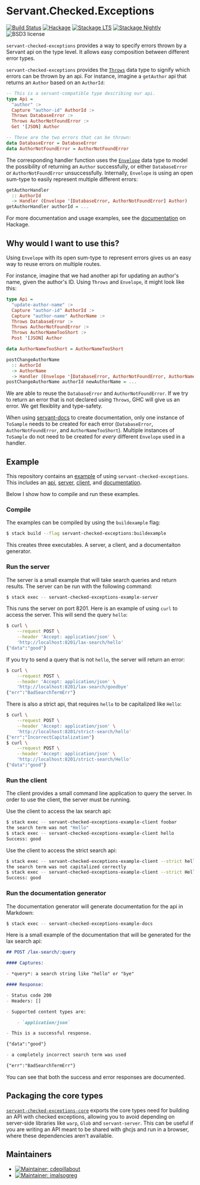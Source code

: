 
Servant.Checked.Exceptions
==========================

[![Build Status](https://secure.travis-ci.org/cdepillabout/servant-checked-exceptions.svg)](http://travis-ci.org/cdepillabout/servant-checked-exceptions)
[![Hackage](https://img.shields.io/hackage/v/servant-checked-exceptions.svg)](https://hackage.haskell.org/package/servant-checked-exceptions)
[![Stackage LTS](http://stackage.org/package/servant-checked-exceptions/badge/lts)](http://stackage.org/lts/package/servant-checked-exceptions)
[![Stackage Nightly](http://stackage.org/package/servant-checked-exceptions/badge/nightly)](http://stackage.org/nightly/package/servant-checked-exceptions)
![BSD3 license](https://img.shields.io/badge/license-BSD3-blue.svg)

`servant-checked-exceptions` provides a way to specify errors thrown by a
Servant api on the type level.  It allows easy composition between different
error types.

`servant-checked-exceptions` provides the
[`Throws`](https://hackage.haskell.org/package/servant-checked-exceptions/docs/Servant-Checked-Exceptions.html#t:Throws)
data type to signify which errors can be thrown by an api.  For instance,
imagine a `getAuthor` api that returns an `Author` based on an `AuthorId`:

```haskell
-- This is a servant-compatible type describing our api.
type Api =
  "author" :>
  Capture "author-id" AuthorId :>
  Throws DatabaseError :>
  Throws AuthorNotFoundError :>
  Get '[JSON] Author

-- These are the two errors that can be thrown:
data DatabaseError = DatabaseError
data AuthorNotFoundError = AuthorNotFoundError
```

The corresponding handler function uses the
[`Envelope`](https://hackage.haskell.org/package/servant-checked-exceptions/docs/Servant-Checked-Exceptions.html#t:Envelope)
data type to model the possibility of returning an `Author` successfully, or
either `DatabaseError` or `AuthorNotFoundError` unsuccessfully.
Internally, `Envelope` is using an open sum-type to easily represent multiple
different errors:

```haskell
getAuthorHandler
  :: AuthorId
  -> Handler (Envelope '[DatabaseError, AuthorNotFoundError] Author)
getAuthorHandler authorId = ...
```

For more documentation and usage examples, see the
[documentation](https://hackage.haskell.org/package/servant-checked-exceptions) on Hackage.

## Why would I want to use this?

Using `Envelope` with its open sum-type to represent errors gives us an easy
way to reuse errors on multiple routes.

For instance, imagine that we had another api for updating an author's name,
given the author's ID.  Using `Throws` and `Envelope`, it might look like this:

```haskell
type Api =
  "update-author-name" :>
  Capture "author-id" AuthorId :>
  Capture "author-name" AuthorName :>
  Throws DatabaseError :>
  Throws AuthorNotFoundError :>
  Throws AuthorNameTooShort :>
  Post '[JSON] Author

data AuthorNameTooShort = AuthorNameTooShort

postChangeAuthorName
  :: AuthorId
  -> AuthorName
  -> Handler (Envelope '[DatabaseError, AuthorNotFoundError, AuthorNameTooShort] Author)
postChangeAuthorName authorId newAuthorName = ...
```

We are able to reuse the `DatabaseError` and `AuthorNotFoundError`.  If we try
to return an error that is not declared using `Throws`, GHC will give us an
error.  We get flexiblity and type-safety.

When using [servant-docs](https://hackage.haskell.org/package/servant-docs) to
create documentation, only one instance of `ToSample` needs to be created for
each error (`DatabaseError`, `AuthorNotFoundError`, and `AuthorNameTooShort`).
Multiple instances of `ToSample` do not need to be created for _every_
different `Envelope` used in a handler.

## Example

This repository contains an [example](example/) of using
`servant-checked-exceptions`.  This includes an [api](example/Api.hs),
[server](example/Server.hs), [client](example/Client.hs), and
[documentation](example/Docs.hs).

Below I show how to compile and run these examples.

### Compile

The examples can be compiled by using the `buildexample` flag:

```sh
$ stack build --flag servant-checked-exceptions:buildexample
```

This creates three executables.  A server, a client, and a documentaiton
generator.

### Run the server

The server is a small example that will take search queries and return results.
The server can be run with the following command:

```sh
$ stack exec -- servant-checked-exceptions-example-server
```

This runs the server on port 8201.  Here is an example of using `curl` to
access the server.  This will send the query `hello`:

```sh
$ curl \
    --request POST \
    --header 'Accept: application/json' \
    'http://localhost:8201/lax-search/hello'
{"data":"good"}
```

If you try to send a query that is not `hello`, the server will return an error:

```sh
$ curl \
    --request POST \
    --header 'Accept: application/json' \
    'http://localhost:8201/lax-search/goodbye'
{"err":"BadSearchTermErr"}
```

There is also a strict api, that requires `hello` to be capitalized like `Hello`:

```sh
$ curl \
    --request POST \
    --header 'Accept: application/json' \
    'http://localhost:8201/strict-search/hello'
{"err":"IncorrectCapitalization"}
$ curl \
    --request POST \
    --header 'Accept: application/json' \
    'http://localhost:8201/strict-search/Hello'
{"data":"good"}
```

### Run the client

The client provides a small command line application to query the server.  In
order to use the client, the server must be running.

Use the client to access the lax search api:

```sh
$ stack exec -- servant-checked-exceptions-example-client foobar
the search term was not "Hello"
$ stack exec -- servant-checked-exceptions-example-client hello
Success: good
```

Use the client to access the strict search api:

```sh
$ stack exec -- servant-checked-exceptions-example-client --strict hello
the search term was not capitalized correctly
$ stack exec -- servant-checked-exceptions-example-client --strict Hello
Success: good
```

### Run the documentation generator

The documentation generator will generate documentation for the api in Markdown:

```sh
$ stack exec -- servant-checked-exceptions-example-docs
```

Here is a small example of the documentation that will be generated for the lax
search api:

```markdown
## POST /lax-search/:query

#### Captures:

- *query*: a search string like "hello" or "bye"

#### Response:

- Status code 200
- Headers: []

- Supported content types are:

    - `application/json`

- This is a successful response.

{"data":"good"}

- a completely incorrect search term was used

{"err":"BadSearchTermErr"}
```

You can see that both the success and error responses are documented.

## Packaging the core types

[`servant-checked-exceptions-core`](https://hackage.haskell.org/package/servant-checked-exceptions-core)
exports the core types need for building an API with checked exceptions,
allowing you to avoid depending on server-side libraries like `warp`, `Glob`
and `servant-server`. This can be useful if you are writing an API meant to be
shared with ghcjs and run in a browser, where these dependencies aren't
available.

## Maintainers

- [![Maintainer: cdepillabout](https://img.shields.io/badge/maintainer-cdepillabout-lightgrey.svg)](http://github.com/cdepillabout)
- [![Maintainer: imalsogreg](https://img.shields.io/badge/maintainer-imalsogreg-lightgrey.svg)](http://github.com/imalsogreg)
